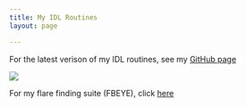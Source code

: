 ```yaml
---
title: My IDL Routines
layout: page

---
```


For the latest verison of my IDL routines, see my [GitHub page](https://github.com/jradavenport/jradavenport_idl)


<a href="https://github.com/jradavenport/jradavenport_idl"><img src="{{ site.url }}/assets/cubehelix_clr_sm.png" onmouseover="this.src='{{ site.url }}/assets/cubehelix_bw_sm.png'" onmouseout="this.src='{{ site.url }}/assets/cubehelix_clr_sm.png'" /></a>

For my flare finding suite (FBEYE), click [here](https://github.com/jradavenport/FBeye) 